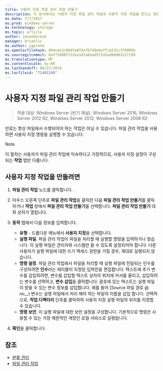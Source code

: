 ```yaml
---
title: 사용자 지정 파일 관리 작업 만들기
description: 이 문서에서는 사용자 지정 파일 관리 작업과 사용자 지정 작업을 만드는 방법을 설명합니다.
ms.date: 7/7/2017
ms.prod: windows-server
ms.technology: storage
ms.topic: article
author: JasonGerend
manager: brianlic
ms.author: jgerend
ms.openlocfilehash: 894c4e3c0b9fa0fde7b749e6effce531c3f999bb
ms.sourcegitcommit: 6aff3d88ff22ea141a6ea6572a5ad8dd6321f199
ms.translationtype: MT
ms.contentlocale: ko-KR
ms.lasthandoff: 09/27/2019
ms.locfileid: "71403180"
---
```

# <a name="create-a-custom-file-management-task"></a>사용자 지정 파일 관리 작업 만들기

> 적용 대상: Windows Server (반기 채널), Windows Server 2016, Windows Server 2012 R2, Windows Server 2012, Windows Server 2008 R2

만료는 항상 파일에서 수행되어야 하는 작업은 아닐 수 있습니다. 파일 관리 작업을 사용하면 사용자 지정 명령을 실행할 수 있습니다.

> [!Note]
> 이 절차는 사용자가 파일 관리 작업에 익숙하다고 가정하므로, 사용자 지정 설정이 구성되는 **작업** 탭만 다룹니다.

## <a name="to-create-a-custom-task"></a>사용자 지정 작업을 만들려면

1.  **파일 관리 작업** 노드를 클릭합니다.

2.  마우스 오른쪽 단추로 **파일 관리 작업**을 클릭한 다음 **파일 관리 작업 만들기**를 클릭하거나 **작업** 창에서 **파일 관리 작업 만들기**를 선택합니다. **파일 관리 작업 만들기** 대화 상자가 열립니다.

3.  **동작** 탭에서 다음 정보를 입력합니다.

    -   **유형** - 드롭다운 메뉴에서 **사용자 지정**을 선택합니다.
    -   **실행 파일**. 파일 관리 작업이 파일을 처리할 때 실행할 명령을 입력하거나 찾습니다. 이 실행 파일은 관리자와 시스템만 쓸 수 있도록 설정되어야 합니다. 다른 사용자가 실행 파일에 대한 쓰기 액세스 권한을 가질 경우, 제대로 실행되지 않습니다.
    -   **명령 설정**. 파일 관리 작업에서 파일을 처리할 때 실행 파일에 전달되는 인수를 구성하려면 **인수**라는 레이블이 지정된 입력란을 편집합니다. 텍스트에 추가 변수를 삽입하려면, 변수를 삽입할 텍스트 상자의 위치에 커서를 올리고, 삽입하려는 변수를 선택하고, **변수 삽입**을 클릭합니다. 괄호에 있는 텍스트는 실행 파일이 받을 수 있는 변수 정보를 삽입합니다. 예를 들어 \[Source 파일 경로 @ no__t 변수는 실행 파일에서 처리 해야 하는 파일의 이름을 삽입 합니다. 선택적으로, **작업 디렉터리** 단추를 클릭하여 사용자 지정 실행 파일의 위치를 지정할 수 있습니다.
    -   **명령 보안**. 이 실행 파일에 대한 보안 설정을 구성합니다. 기본적으로 명령은 사용할 수 있는 가장 제한적인 계정인 로컬 서비스로 실행됩니다.

4.  **확인**을 클릭합니다.

## <a name="see-also"></a>참조

-   [분류 관리](classification-management.md)
-   [파일 관리 작업](file-management-tasks.md)